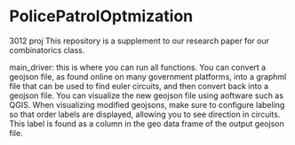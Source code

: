 # PolicePatrolOptmization
3012 proj
This repository is a supplement to our research paper for our combinatorics class.



main_driver: this is where you can run all functions. You can convert a geojson file, as found online on many government platforms, into a graphml file that can be used to find euler circuits, and then convert back into a geojson file. You can visualize the new geojson file using aoftware such as QGIS. When visualizing modified geojsons, make sure to configure labeling so that order labels are displayed, allowing you to see direction in circuits. This label is found as a column in the geo data frame of the output geojson file. 
